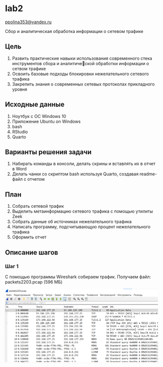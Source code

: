 lab2
================
ppolina353@yandex.ru

Сбор и аналитическая обработка информации о сетевом трафике

## Цель

1.  Развить практические навыки использования современного стека
    инструментов сбора и аналитической обработки информации о сетвом
    трафике
2.  Освоить базовые подходы блокировки нежелательного сетевого трафика
3.  Закрепить знания о современных сетевых протоколах прикладного уровня

## Исходные данные

1.  Ноутбук с ОС Windows 10
2.  Приложение Ubuntu on Windows
3.  bash
4.  RStudio
5.  Quarto

## Варианты решения задачи

1.  Набирать команды в консоли, делать скрины и вставлять их в отчет в
    Word
2.  Делать чанки со скриптом bash используя Quarto, создавая readme-файл
    с отчетом

## План

1.  Собрать сетевой трафик
2.  Выделить метаинформацию сетевого трафика с помощью утилиты Zeek
3.  Собрать данные об источниках нежелательного трафика
4.  Написать программу, подсчитывающую процент нежелательного трафика
5.  Оформить отчет

## Описание шагов

### Шаг 1

С помощью программы Wireshark собираем трафик. Получаем файл:
packets2203.pcap (596 МБ)

![alt text](1.png)
